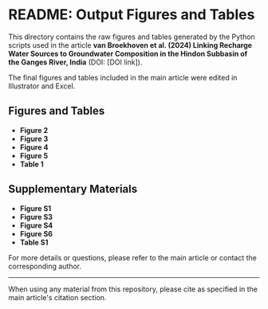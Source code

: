 # README: Output Figures and Tables

This directory contains the raw figures and tables generated by the Python scripts used in the article **van Broekhoven et al. (2024) Linking Recharge Water Sources to Groundwater Composition in the Hindon Subbasin of the Ganges River, India** (DOI: [DOI link]).

The final figures and tables included in the main article were edited in Illustrator and Excel.

## Figures and Tables

- **Figure 2**
- **Figure 3**
- **Figure 4**
- **Figure 5**
- **Table 1**

## Supplementary Materials

- **Figure S1**
- **Figure S3**
- **Figure S4**
- **Figure S6**
- **Table S1**

For more details or questions, please refer to the main article or contact the corresponding author.

---

When using any material from this repository, please cite as specified in the main article's citation section.